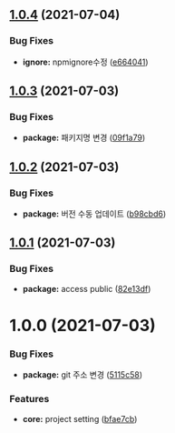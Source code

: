 ## [1.0.4](https://github.com/julong1988/react_project_generator/compare/v1.0.3...v1.0.4) (2021-07-04)


### Bug Fixes

* **ignore:** npmignore수정 ([e664041](https://github.com/julong1988/react_project_generator/commit/e6640418a685886ae980008ddef0a69de8a788d1))

## [1.0.3](https://github.com/julong1988/react_project_generator/compare/v1.0.2...v1.0.3) (2021-07-03)


### Bug Fixes

* **package:** 패키지명 변경 ([09f1a79](https://github.com/julong1988/react_project_generator/commit/09f1a793fe4136b001fe3a6cc01ed640b2da6218))

## [1.0.2](https://github.com/julong1988/react_project_generator/compare/v1.0.1...v1.0.2) (2021-07-03)


### Bug Fixes

* **package:** 버전 수동 업데이트 ([b98cbd6](https://github.com/julong1988/react_project_generator/commit/b98cbd66737fe2270fc86f28e01657dfd79535c2))

## [1.0.1](https://github.com/julong1988/react_project_generator/compare/v1.0.0...v1.0.1) (2021-07-03)


### Bug Fixes

* **package:** access public ([82e13df](https://github.com/julong1988/react_project_generator/commit/82e13df951227b7085a73ed882eca9f32e49be4b))

# 1.0.0 (2021-07-03)


### Bug Fixes

* **package:** git 주소 변경 ([5115c58](https://github.com/julong1988/react_project_generator/commit/5115c583d6d9224def67beda339168c5d54fe8cd))


### Features

* **core:** project setting ([bfae7cb](https://github.com/julong1988/react_project_generator/commit/bfae7cb1ae77fe43414a314f2ec7d24d732fdfa2))
